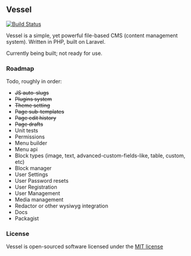## Vessel

[![Build Status](https://travis-ci.org/hokeo/vessel.svg?branch=master)](https://travis-ci.org/hokeo/vessel)

Vessel is a simple, yet powerful file-based CMS (content management system). Written in PHP, built on Laravel.

Currently being built; not ready for use.

### Roadmap

Todo, roughly in order:

* ~~JS auto-slugs~~
* ~~Plugins system~~
* ~~Theme setting~~
* ~~Page sub-templates~~
* ~~Page edit history~~
* ~~Page drafts~~
* Unit tests
* Permissions
* Menu builder
* Menu api
* Block types (image, text, advanced-custom-fields-like, table, custom, etc)
* Block manager
* User Settings
* User Password resets
* User Registration
* User Management
* Media management
* Redactor or other wysiwyg integration
* Docs
* Packagist

### License

Vessel is open-sourced software licensed under the [MIT license](http://opensource.org/licenses/MIT)
